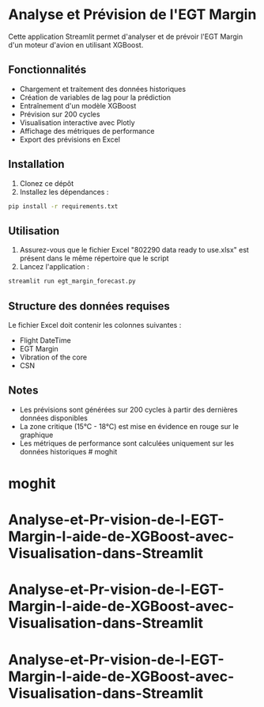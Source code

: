 # Analyse et Prévision de l'EGT Margin

Cette application Streamlit permet d'analyser et de prévoir l'EGT Margin d'un moteur d'avion en utilisant XGBoost.

## Fonctionnalités

- Chargement et traitement des données historiques
- Création de variables de lag pour la prédiction
- Entraînement d'un modèle XGBoost
- Prévision sur 200 cycles
- Visualisation interactive avec Plotly
- Affichage des métriques de performance
- Export des prévisions en Excel

## Installation

1. Clonez ce dépôt
2. Installez les dépendances :
```bash
pip install -r requirements.txt
```

## Utilisation

1. Assurez-vous que le fichier Excel "802290 data ready to use.xlsx" est présent dans le même répertoire que le script
2. Lancez l'application :
```bash
streamlit run egt_margin_forecast.py
```

## Structure des données requises

Le fichier Excel doit contenir les colonnes suivantes :
- Flight DateTime
- EGT Margin
- Vibration of the core
- CSN

## Notes

- Les prévisions sont générées sur 200 cycles à partir des dernières données disponibles
- La zone critique (15°C - 18°C) est mise en évidence en rouge sur le graphique
- Les métriques de performance sont calculées uniquement sur les données historiques # moghit
# moghit
# Analyse-et-Pr-vision-de-l-EGT-Margin-l-aide-de-XGBoost-avec-Visualisation-dans-Streamlit
# Analyse-et-Pr-vision-de-l-EGT-Margin-l-aide-de-XGBoost-avec-Visualisation-dans-Streamlit
# Analyse-et-Pr-vision-de-l-EGT-Margin-l-aide-de-XGBoost-avec-Visualisation-dans-Streamlit
